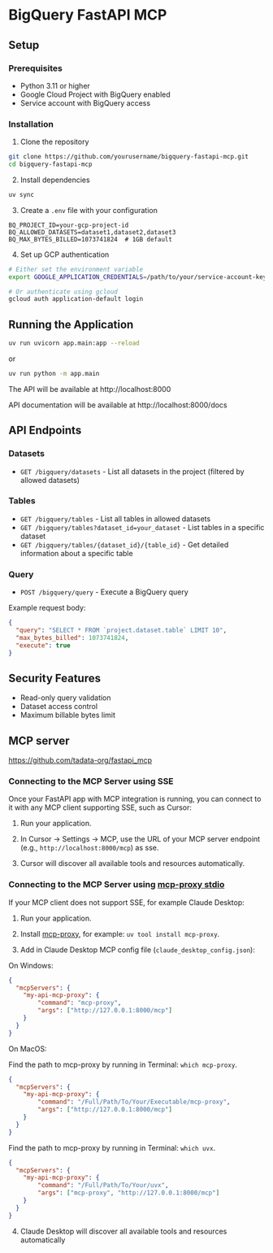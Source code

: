 # BigQuery FastAPI MCP

## Setup

### Prerequisites

- Python 3.11 or higher
- Google Cloud Project with BigQuery enabled
- Service account with BigQuery access

### Installation

1. Clone the repository

```bash
git clone https://github.com/yourusername/bigquery-fastapi-mcp.git
cd bigquery-fastapi-mcp
```

2. Install dependencies

```bash
uv sync
```

3. Create a `.env` file with your configuration

```
BQ_PROJECT_ID=your-gcp-project-id
BQ_ALLOWED_DATASETS=dataset1,dataset2,dataset3
BQ_MAX_BYTES_BILLED=1073741824  # 1GB default
```

4. Set up GCP authentication

```bash
# Either set the environment variable
export GOOGLE_APPLICATION_CREDENTIALS=/path/to/your/service-account-key.json

# Or authenticate using gcloud
gcloud auth application-default login
```

## Running the Application

```bash
uv run uvicorn app.main:app --reload
```

or

```bash
uv run python -m app.main
```

The API will be available at http://localhost:8000

API documentation will be available at http://localhost:8000/docs

## API Endpoints

### Datasets

- `GET /bigquery/datasets` - List all datasets in the project (filtered by allowed datasets)

### Tables

- `GET /bigquery/tables` - List all tables in allowed datasets
- `GET /bigquery/tables?dataset_id=your_dataset` - List tables in a specific dataset
- `GET /bigquery/tables/{dataset_id}/{table_id}` - Get detailed information about a specific table

### Query

- `POST /bigquery/query` - Execute a BigQuery query

Example request body:

```json
{
  "query": "SELECT * FROM `project.dataset.table` LIMIT 10",
  "max_bytes_billed": 1073741824,
  "execute": true
}
```

## Security Features

- Read-only query validation
- Dataset access control
- Maximum billable bytes limit


## MCP server

https://github.com/tadata-org/fastapi_mcp

### Connecting to the MCP Server using SSE

Once your FastAPI app with MCP integration is running, you can connect to it with any MCP client supporting SSE, such as Cursor:

1. Run your application.

2. In Cursor -> Settings -> MCP, use the URL of your MCP server endpoint (e.g., `http://localhost:8000/mcp`) as sse.

3. Cursor will discover all available tools and resources automatically.

### Connecting to the MCP Server using [mcp-proxy stdio](https://github.com/sparfenyuk/mcp-proxy?tab=readme-ov-file#1-stdio-to-sse)

If your MCP client does not support SSE, for example Claude Desktop:

1. Run your application.

2. Install [mcp-proxy](https://github.com/sparfenyuk/mcp-proxy?tab=readme-ov-file#installing-via-pypi), for example: `uv tool install mcp-proxy`.

3. Add in Claude Desktop MCP config file (`claude_desktop_config.json`):

On Windows:
```json
{
  "mcpServers": {
    "my-api-mcp-proxy": {
        "command": "mcp-proxy",
        "args": ["http://127.0.0.1:8000/mcp"]
    }
  }
}
```
On MacOS:

Find the path to mcp-proxy by running in Terminal: `which mcp-proxy`.
```json
{
  "mcpServers": {
    "my-api-mcp-proxy": {
        "command": "/Full/Path/To/Your/Executable/mcp-proxy",
        "args": ["http://127.0.0.1:8000/mcp"]
    }
  }
}
```


Find the path to mcp-proxy by running in Terminal: `which uvx`.
```json
{
  "mcpServers": {
    "my-api-mcp-proxy": {
        "command": "/Full/Path/To/Your/uvx",
        "args": ["mcp-proxy", "http://127.0.0.1:8000/mcp"]
    }
  }
}
```

4. Claude Desktop will discover all available tools and resources automatically
